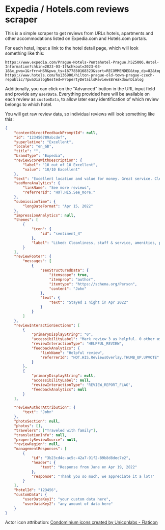 # Expedia / Hotels.com reviews scraper

This is a simple scraper to get reviews from URLs hotels, apartments and other accommodations listed on Expedia.com and Hotels.com portals.

For each hotel, input a link to the hotel detail page, which will look something like this:

```raw
https://www.expedia.com/Prague-Hotels-Pentahotel-Prague.h525006.Hotel-Information?chkin=2023-03-17&chkout=2023-03-18&x_pwa=1&rfrr=HSR&pwa_ts=1677850168323&sort=RECOMMENDED&top_dp=82&top_cur=USD&userIntent=
https://www.hotels.com/ho136900/hilton-prague-old-town-prague-czech-republic/?pwaDialogNested=PropertyDetailsReviewsBreakdownDialog
```

Additionally, you can click on the "Advanced" button in the URL input field and provide any `userData`. Everything provided here will be available on each review as `customData`, to allow later easy identification of which review belongs to which hotel.

You will get raw review data, so individual reviews will look something like this:

```json
{
    "contentDirectFeedbackPromptId": null,
    "id": "123456789abcdef",
    "superlative": "Excellent",
    "locale": "en_GB",
    "title": "",
    "brandType": "Expedia",
    "reviewScoreWithDescription": {
        "label": "10 out of 10 Excellent",
        "value": "10/10 Excellent"
    },
    "text": "Excellent location and value for money. Great service. Clean. ",
    "seeMoreAnalytics": {
        "linkName": "See more reviews",
        "referrerId": "HOT.HIS.See_more."
    },
    "submissionTime": {
        "longDateFormat": "Apr 15, 2022"
    },
    "impressionAnalytics": null,
    "themes": [
        {
            "icon": {
                "id": "sentiment_4"
            },
            "label": "Liked: Cleanliness, staff & service, amenities, property conditions & facilities"
        }
    ],
    "reviewFooter": {
        "messages": [
            {
                "seoStructuredData": {
                    "itemscope": true,
                    "itemprop": "author",
                    "itemtype": "https://schema.org/Person",
                    "content": "John"
                },
                "text": {
                    "text": "Stayed 1 night in Apr 2022"
                }
            }
        ]
    },
    "reviewInteractionSections": [
        {
            "primaryDisplayString": "0",
            "accessibilityLabel": "Mark review 3 as helpful. 0 other users found review 3 helpful.",
            "reviewInteractionType": "HELPFUL_REVIEW",
            "feedbackAnalytics": {
                "linkName": "Helpful review",
                "referrerId": "HOT.HIS.ReviewsOverlay.THUMB_UP.UPVOTE"
            }
        },
        {
            "primaryDisplayString": null,
            "accessibilityLabel": null,
            "reviewInteractionType": "REVIEW_REPORT_FLAG",
            "feedbackAnalytics": null
        }
    ],

    "reviewAuthorAttribution": {
        "text": "John"
    },
    "photoSection": null,
    "photos": [],
    "travelers": ["Traveled with family"],
    "translationInfo": null,
    "propertyReviewSource": null,
    "reviewRegion": null,
    "managementResponses": [
        {
            "id": "3b23cd4c-ac5c-42a7-91f2-89b8d8dec7e2",
            "header": {
                "text": "Response from Jane on Apr 19, 2022"
            },
            "response": "Thank you so much, we appreciate it a lot!"
        }
    ],
    "hotelId": "123456",
    "customData": {
        "userDataKey1": "your custom data here",
        "userDataKey2": "any amount of data here"
    }
}
```

Actor icon attribution: [Condominium icons created by Uniconlabs - Flaticon](https://www.flaticon.com/free-icons/condominium)
